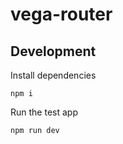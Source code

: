# vega-router

## Development

Install dependencies

```
npm i
```

Run the test app

```
npm run dev
```
